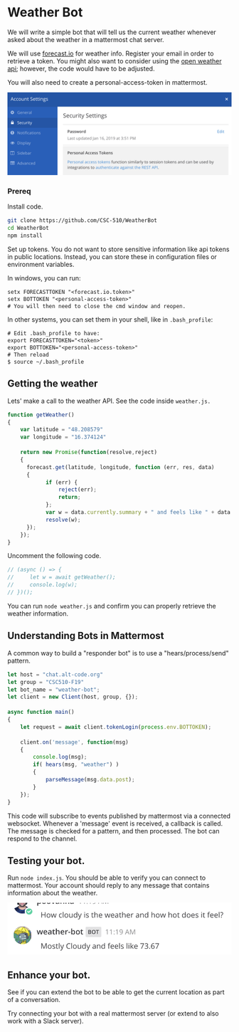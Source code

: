 
# Weather Bot

We will write a simple bot that will tell us the current weather whenever asked about the weather in a mattermost chat server.

We will use [forecast.io](https://darksky.net/dev) for weather info. Register your email in order to retrieve a token.
You might also want to consider using the [open weather api](https://openweathermap.org/appid); however, the code would have to be adjusted.

You will also need to create a personal-access-token in mattermost.

![personal-access-token](img/personal-access-token.png)

### Prereq

Install code.

```bash
git clone https://github.com/CSC-510/WeatherBot
cd WeatherBot
npm install
```

Set up tokens. You do not want to store sensitive information like api tokens in public locations. Instead, you can store these in configuration files or environment variables.
   
In windows, you can run:
```
setx FORECASTTOKEN "<forecast.io.token>"
setx BOTTOKEN "<personal-access-token>"
# You will then need to close the cmd window and reopen.
```
In other systems, you can set them in your shell, like in `.bash_profile`:
```
# Edit .bash_profile to have:
export FORECASTTOKEN="<token>"
export BOTTOKEN="<personal-access-token>"
# Then reload
$ source ~/.bash_profile
```

## Getting the weather

Lets' make a call to the weather API. See the code inside `weather.js.`

```javascript
function getWeather()
{
    var latitude = "48.208579"
    var longitude = "16.374124"

    return new Promise(function(resolve,reject)
    {
      forecast.get(latitude, longitude, function (err, res, data) 
      {
            if (err) {
                reject(err);
                return;
            };
            var w = data.currently.summary + " and feels like " + data.currently.apparentTemperature;
            resolve(w);
      });
    });
}
```

Uncomment the following code.

```javascript
// (async () => {
//     let w = await getWeather();
//     console.log(w);
// })();
```

You can run `node weather.js` and confirm you can properly retrieve the weather information.

## Understanding Bots in Mattermost

A common way to build a "responder bot" is to use a "hears/process/send" pattern.

```javascript
let host = "chat.alt-code.org"
let group = "CSC510-F19"
let bot_name = "weather-bot";
let client = new Client(host, group, {});

async function main()
{
    let request = await client.tokenLogin(process.env.BOTTOKEN);
    
    client.on('message', function(msg)
    {
        console.log(msg);
        if( hears(msg, "weather") )
        {
            parseMessage(msg.data.post);
        }
    });
}
```

This code will subscribe to events published by mattermost via a connected websocket. Whenever a 'message' event is received, a callback is called. The message is checked for a pattern, and then processed. The bot can respond to the channel.

## Testing your bot.

Run `node index.js`. You should be able to verify you can connect to mattermost. Your account should reply to any message that contains information about the weather.

![](img/weatherbot.png)

## Enhance your bot.

See if you can extend the bot to be able to get the current location as part of a conversation.

Try connecting your bot with a real mattermost server (or extend to also work with a Slack server).